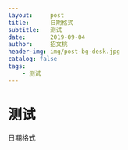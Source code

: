 ```yaml
---
layout:     post
title:      日期格式
subtitle:   测试
date:       2019-09-04
author:     招文桃
header-img: img/post-bg-desk.jpg
catalog: false
tags:
    - 测试
---
```


# 测试

日期格式<!--more-->

